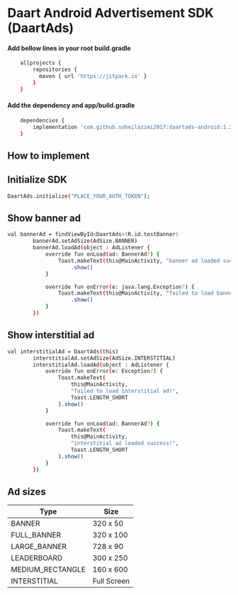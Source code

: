 # Daart Android Advertisement SDK (DaartAds)

#### Add bellow lines in your root build.gradle
```sh
    allprojects {
        repositories {
          maven { url 'https://jitpack.io' }
        }
    }
```

#### Add the dependency and app/build.gradle
```sh
    dependencies {
        implementation 'com.github.soheilazimi2017:daartads-android:1.2'
    }
```
## How to implement

## Initialize SDK
```sh
DaartAds.initialize("PLACE_YOUR_AUTH_TOKEN");
```

## Show banner ad
```sh
val bannerAd = findViewById<DaartAds>(R.id.testBanner)
        bannerAd.setAdSize(AdSize.BANNER)
        bannerAd.loadAd(object : AdListener {
            override fun onLoad(ad: BannerAd?) {
                Toast.makeText(this@MainActivity, "banner ad loaded success!", Toast.LENGTH_SHORT)
                    .show()
            }

            override fun onError(e: java.lang.Exception?) {
                Toast.makeText(this@MainActivity, "failed to load banner ad!", Toast.LENGTH_SHORT)
                    .show()
            }
        })
```

## Show interstitial ad
```sh
val interstitialAd = DaartAds(this)
        interstitialAd.setAdSize(AdSize.INTERSTITIAL)
        interstitialAd.loadAd(object : AdListener {
            override fun onError(e: Exception?) {
                Toast.makeText(
                    this@MainActivity,
                    "failed to load interstitial ad!",
                    Toast.LENGTH_SHORT
                ).show()
            }

            override fun onLoad(ad: BannerAd?) {
                Toast.makeText(
                    this@MainActivity,
                    "interstitial ad loaded success!",
                    Toast.LENGTH_SHORT
                ).show()
            }
        })
```

## Ad sizes

| Type  | Size |
| ------------- | ------------ |
| BANNER  | 320 x 50 |
| FULL_BANNER  | 320 x 100 |
| LARGE_BANNER  | 728 x 90 |
| LEADERBOARD  | 300 x 250 |
| MEDIUM_RECTANGLE  | 160 x 600 |
| INTERSTITIAL  | Full Screen |

